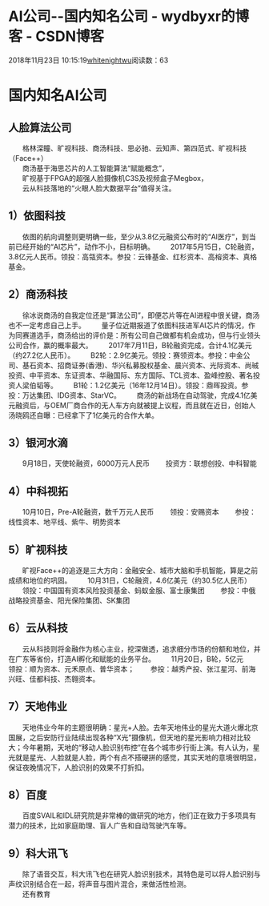 # AI公司--国内知名公司 - wydbyxr的博客 - CSDN博客
2018年11月23日 10:15:19[whitenightwu](https://me.csdn.net/wydbyxr)阅读数：63
# 国内知名AI公司
## 人脸算法公司
  格林深瞳、旷视科技、商汤科技、思必驰、云知声、第四范式、旷视科技（Face++）		
  商汤基于海思芯片的人工智能算法“赋能概念”，		
  旷视基于FPGA的超强人脸摄像机C3S及视频盒子Megbox，	
  云从科技落地的“火眼人脸大数据平台”值得关注。
## 1）依图科技
  依图的航向调整则更明确一些，至少从3.8亿元融资公布时的“AI医疗”，到当前已经开始的“AI芯片”，动作不小，目标明确。
  2017年5月15日，C轮融资，3.8亿元人民币。领投：高瓴资本。参投：云锋基金、红杉资本、高榕资本、真格基金。
## 2）商汤科技
  徐冰说商汤的自我定位还是“算法公司”，即便芯片等在AI进程中很关键，商汤也不一定考虑自己上手。
  量子位近期报道了依图科技进军AI芯片的情况，作为同赛道选手，商汤给出的评价是：所有公司自己做都有机会成功，但与行业领头公司合作，赢的概率最大。
  2017年7月11日，B轮融资完成，合计4.1亿美元（约27.2亿人民币）。
  B2轮：2.9亿美元。领投：赛领资本。参投：中金公司、基石资本、招商证券(香港)、华兴私募股权基金、晨兴资本、光际资本、尚珹投资、中平资本、东证资本、华融国际、东方国际、TCL资本、盈峰控股、著名投资人梁伯韬等。
  B1轮：1.2亿美元（16年12月14日）。领投：鼎晖投资。参投：万达集团、IDG资本、StarVC。
  商汤的新战场在自动驾驶，完成4.1亿美元融资后，与OEM厂商合作的无人车方向就被提上议程，而且就在近日，创始人汤晓鸥还自曝：已经拿下了1亿美元的合作大单。
## 3）银河水滴
  9月18日，天使轮融资，6000万元人民币
  投资方：联想创投、中科智能
## 4）中科视拓
  10月10日，Pre-A轮融资，数千万元人民币
  领投：安赐资本
  参投：线性资本、地平线、紫牛、明势资本
## 5）旷视科技
  旷视Face++的追逐是三大方向：金融安全、城市大脑和手机智能，算是之前成绩和地位的巩固。
  10月31日，C轮融资，4.6亿美元（约30.5亿人民币）
  领投：中国国有资本风险投资基金、蚂蚁金服、富士康集团
  参投：中俄战略投资基金、阳光保险集团、SK集团
## 6）云从科技
  云从科技则将金融作为核心主业，挖深做透，追求细分市场的份额和地位，并在广东等省份，打造AI孵化和赋能的业务平台。
  11月20日，B轮，5亿元
  领投：顺为资本、元禾原点、普华资本；
  参投：越秀产投、张江星河、前海兴旺、佳都科技、杰翱资本。
## 7）天地伟业
  天地伟业今年的主题很明确：星光+人脸。去年天地伟业的星光大道火爆北京国展，之后安防行业陆续出现各种“X光”摄像机，但天地的星光影响力相对比较大；今年暑期，天地的“移动人脸识别布控”在各个城市步行街上演。有人认为，星光就是星光、人脸就是人脸，两个有点不搭硬拼的感觉，其实天地的意境很明显，保证夜晚情况下，人脸识别的效果不打折扣。
## 8）百度
  百度SVAIL和IDL研究院是非常棒的做研究的地方，他们正在致力于多项具有潜力的技术，比如家庭助理、盲人广告和自动驾驶汽车等。
## 9）科大讯飞
  除了语音交互，科大讯飞也在研究人脸识别技术，其特色是可以将人脸识别与声纹识别结合在一起，将声音与图片混合，来做活性检测。		
  还有教育
